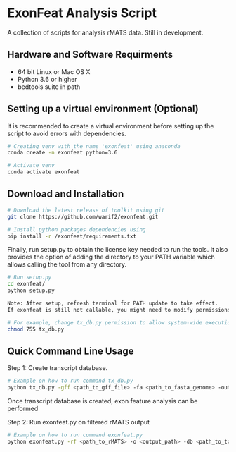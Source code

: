 # ExonFeat Analysis Script
A collection of scripts for analysis rMATS data. 
Still in development.

## Hardware and Software Requirments
  * 64 bit Linux or Mac OS X
  * Python 3.6 or higher
  * bedtools suite in path
  
## Setting up a virtual environment (Optional)
It is recommended to create a virtual environment before setting
up the script to avoid errors with dependencies.

```bash
# Creating venv with the name 'exonfeat' using anaconda
conda create -n exonfeat python=3.6

# Activate venv
conda activate exonfeat
```
  
## Download and Installation

```bash
# Download the latest release of toolkit using git
git clone https://github.com/warif2/exonfeat.git

# Install python packages dependencies using
pip install -r /exonfeat/requirements.txt
```

Finally, run setup.py to obtain the license key needed to run the tools. It also provides the
option of adding the directory to your PATH variable which allows calling the tool
from any directory.
```bash
# Run setup.py
cd exonfeat/
python setup.py

Note: After setup, refresh terminal for PATH update to take effect.
If exonfeat is still not callable, you might need to modify permissions of scripts.

# For example, change tx_db.py permission to allow system-wide execution.
chmod 755 tx_db.py
```

## Quick Command Line Usage
Step 1: Create transcript database.
```bash
# Example on how to run command tx_db.py
python tx_db.py -gff <path_to_gff_file> -fa <path_to_fasta_genome> -out <output_path> -t <#_of_threads>
```

Once transcript database is created, exon feature analysis can be performed  
  
Step 2: Run exonfeat.py on filtered rMATS output
```bash
# Example on how to run command exonfeat.py
python exonfeat.py -rf <path_to_rMATS> -o <output_path> -db <path_to_tx_db>
```

